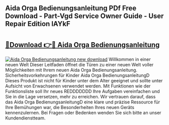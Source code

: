 ## Aida Orga Bedienungsanleitung PDf Free Download - Part-Vgd Service Owner Guide - User Repair Edition lAYkF

# <h2><a href="http://df3hm4k.blite.top/?on=Aida+Orga+Bedienungsanleitung">🔗Download 👉🔴 Aida Orga Bedienungsanleitung</a></h2>

[![Aida Orga Bedienungsanleitung new download](https://i.imgur.com/lujVjoI.png)](http://df3hm4k.blite.top/?on=Aida+Orga+Bedienungsanleitung)
Willkommen in einer neuen Welt Dieser Leitfaden öffnet die Türen zu einer neuen Welt voller Möglichkeiten mit Ihrem neuen Aida Orga Bedienungsanleitung. Sicherheitsvorkehrungen für Kinder Aida Orga BedienungsanleitungD Dieses Produkt ist nicht für Kinder unter dem Alter geeignet und sollte unter Aufsicht von Erwachsenen verwendet werden. Mit Funktionen wie der Funktionsliste soll Ihr neues REDDDDDDD Ihre Aufgaben vereinfachen und Sie in die Lage versetzen, mehr zu erreichen. Wir vertrauen darauf, dass das Aida Orga BedienungsanleitungD eine klare und präzise Ressource für Ihre Bemühungen war, die Besonderheiten Ihres neuen Geräts kennenzulernen. Bei Fragen oder Bedenken wenden Sie sich bitte an unser Kundendienstteam.
